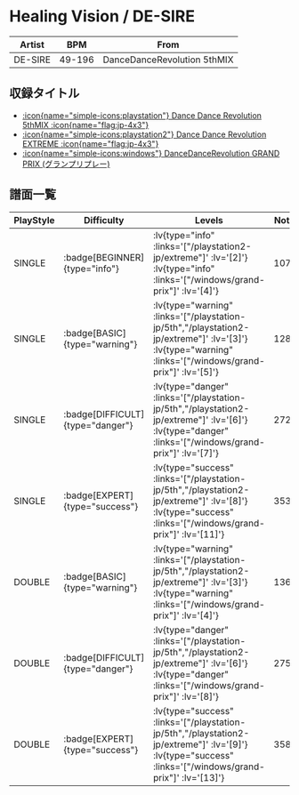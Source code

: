 # Healing Vision / DE-SIRE

|Artist|BPM|From|
|------|---|----|
|DE-SIRE|49-196|DanceDanceRevolution 5thMIX|

## 収録タイトル

- [ :icon{name="simple-icons:playstation"} Dance Dance Revolution 5thMIX :icon{name="flag:jp-4x3"} ](/playstation-jp/5th)
- [ :icon{name="simple-icons:playstation2"} Dance Dance Revolution EXTREME :icon{name="flag:jp-4x3"} ](/playstation2-jp/extreme)
- [ :icon{name="simple-icons:windows"} DanceDanceRevolution GRAND PRIX (グランプリプレー)](/windows/grand-prix)

## 譜面一覧

|PlayStyle|Difficulty|Levels|Notes|Movie|
|---------|----------|------|-----|-----|
|SINGLE| :badge[BEGINNER]{type="info"} | :lv{type="info" :links='["/playstation2-jp/extreme"]' :lv='[2]'}  :lv{type="info" :links='["/windows/grand-prix"]' :lv='[4]'} |107/0||
|SINGLE| :badge[BASIC]{type="warning"} | :lv{type="warning" :links='["/playstation-jp/5th","/playstation2-jp/extreme"]' :lv='[3]'}  :lv{type="warning" :links='["/windows/grand-prix"]' :lv='[5]'} |128/0||
|SINGLE| :badge[DIFFICULT]{type="danger"} | :lv{type="danger" :links='["/playstation-jp/5th","/playstation2-jp/extreme"]' :lv='[6]'}  :lv{type="danger" :links='["/windows/grand-prix"]' :lv='[7]'} |272/0||
|SINGLE| :badge[EXPERT]{type="success"} | :lv{type="success" :links='["/playstation-jp/5th","/playstation2-jp/extreme"]' :lv='[8]'}  :lv{type="success" :links='["/windows/grand-prix"]' :lv='[11]'} |353/0||
|DOUBLE| :badge[BASIC]{type="warning"} | :lv{type="warning" :links='["/playstation-jp/5th","/playstation2-jp/extreme"]' :lv='[3]'}  :lv{type="warning" :links='["/windows/grand-prix"]' :lv='[4]'} |136/0||
|DOUBLE| :badge[DIFFICULT]{type="danger"} | :lv{type="danger" :links='["/playstation-jp/5th","/playstation2-jp/extreme"]' :lv='[6]'}  :lv{type="danger" :links='["/windows/grand-prix"]' :lv='[8]'} |275/0||
|DOUBLE| :badge[EXPERT]{type="success"} | :lv{type="success" :links='["/playstation-jp/5th","/playstation2-jp/extreme"]' :lv='[9]'}  :lv{type="success" :links='["/windows/grand-prix"]' :lv='[13]'} |358/0||
